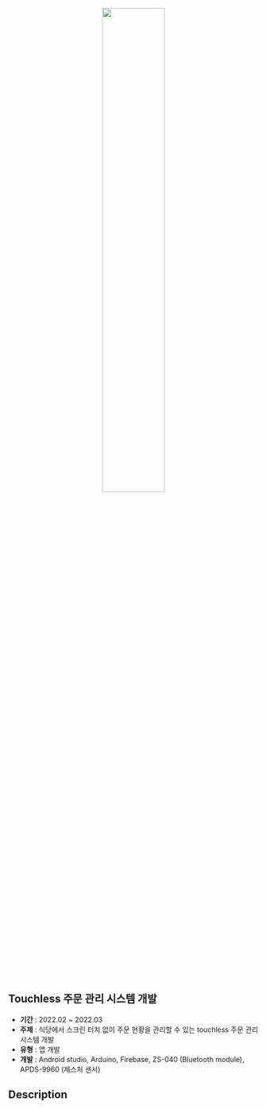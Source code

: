 <p align="center"> 
  <img src="https://user-images.githubusercontent.com/81956540/230845085-502a0d35-1d1a-48c5-8870-da2949714e36.png" width="50%" height="50%" align='center'/>
</p>

## Touchless 주문 관리 시스템 개발
- **기간**  : 2022.02 ~ 2022.03
- **주제**  : 식당에서 스크린 터치 없이 주문 현황을 관리할 수 있는 touchless 주문 관리 시스템 개발
- **유형**  : 앱 개발
- **개발**  : Android studio, Arduino, Firebase, ZS-040 (Bluetooth module), APDS-9960 (제스처 센서)

## Description
